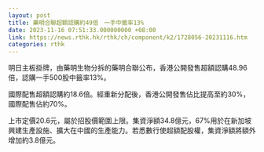 ```yaml
---
layout: post
title: 藥明合聯超額認購約49倍　一手中籤率13%
date: 2023-11-16 07:51:33.000000000 +08:00
link: https://news.rthk.hk/rthk/ch/component/k2/1728056-20231116.htm
categories: rthk
---
```


明日主板掛牌，由藥明生物分拆的藥明合聯公布，香港公開發售超額認購48.96倍，認購一手500股中籤率13%。

國際配售超額認購約18.6倍。經重新分配後，香港公開發售佔比提高至約30%，國際配售佔約70%。

上市定價20.6元，屬於招股價範圍上限。集資淨額34.8億元，67%用於在新加坡興建生產設施、擴大在中國的生產能力。若悉數行使超額配股權，集資淨額將額外增加約3.8億元。
